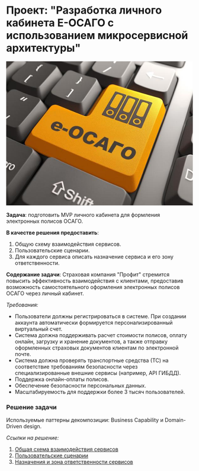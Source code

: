 # Проект: "Разработка личного кабинета Е-ОСАГО с использованием микросервисной архитектуры"

[![E-Osago](https://github.com/Jony2Good/assets/blob/main/e-osago.jpg "E-Osago")](https://github.com/Jony2Good/assets/blob/main/e-osago.jpg "E-Osago")

**Задача**: подготовить MVP личного кабинета для формления электронных полисов ОСАГО.

**В качестве решения предоставить**:
1. Общую схему взаимодействия сервисов.
2. Пользовательские сценарии.
3. Для каждого сервиса описать назначение сервиса и его зону ответственности.

**Содержание задачи**:
Страховая компания "Профит" стремится повысить эффективность взаимодействия с клиентами, предоставив возможность самостоятельного оформления электронных полисов ОСАГО через личный кабинет. 

*Требования:*
  - Пользователи должны регистрироваться в системе. При создании аккаунта автоматически формируется персонализированный виртуальный счет.
  - Система должна поддерживать расчет стоимости полисов, оплату онлайн, загрузку и хранение документов, а также отправку оформленных страховых документов клиентам по электронной почте.
  - Система должна проверять транспортные средства (ТС) на соответствие требованиям безопасности через специализированные внешние сервисы (например, API ГИБДД).
  - Поддержка онлайн-оплаты полисов.
  - Обеспечение безопасности персональных данных.
  - Масштабируемость для поддержки более 3 тысяч пользователей.

### Решение задачи

Используемые паттерны декомпозиции: Business Capability и Domain-Driven design.

*Ссылки на решение:*

1. [Общая схема взаимодействия сервисов][1]
2. [Пользовательские сценарии][2]
3. [Назначения и зона ответственности сервисов][3]

[1]: https://github.com/Jony2Good/insuarance-managment/blob/main/interaction-schema.md "Схема взаимодействия сервисов"

[2]: https://github.com/Jony2Good/insuarance-managment/blob/main/user-scenario.md "Пользовательские сценарии"

[3]: https://github.com/Jony2Good/insuarance-managment/blob/main/purpose-area.md "Назначения и зона ответственности"
